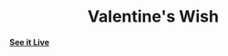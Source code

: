 <h1 align="center">
    Valentine's Wish
</h1>

#### [See it Live](https://lrioxh.github.io/ValentineWish/)


